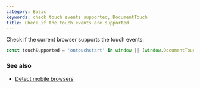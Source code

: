 ```yaml
---
category: Basic
keywords: check touch events supported, DocumentTouch
title: Check if the touch events are supported
---
```


Check if the current browser supports the touch events:

```js
const touchSupported = 'ontouchstart' in window || (window.DocumentTouch && document instanceof DocumentTouch);
```

### See also

-   [Detect mobile browsers](/detect-mobile-browsers)
